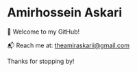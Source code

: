 # Amirhossein Askari

👋 Welcome to my GitHub!


📬 Reach me at: theamiraskarii@gmail.com

Thanks for stopping by!
